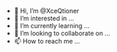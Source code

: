- 👋 Hi, I’m @XceQtioner
- 👀 I’m interested in ...
- 🌱 I’m currently learning ...
- 💞️ I’m looking to collaborate on ...
- 📫 How to reach me ...

<!---
XceQtioner/XceQtioner is a ✨ special ✨ repository because its `README.md` (this file) appears on your GitHub profile.
You can click the Preview link to take a look at your changes.
--->

